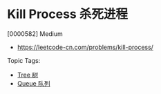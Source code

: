# Kill Process 杀死进程

[0000582] Medium

- https://leetcode-cn.com/problems/kill-process/

Topic Tags:

- [Tree 树](https://leetcode-cn.com/tag/tree/)
- [Queue 队列](https://leetcode-cn.com/tag/queue/)
